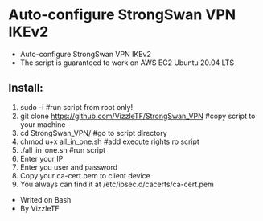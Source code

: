 # Auto-configure StrongSwan VPN IKEv2

- Auto-configure StrongSwan VPN IKEv2
- The script is guaranteed to work on AWS EC2 Ubuntu 20.04 LTS



## Install:
1. sudo -i                                               #run script from root only!
2. git clone https://github.com/VizzleTF/StrongSwan_VPN  #copy script to your machine 
3. cd StrongSwan_VPN/                                    #go to script directory 
4. chmod u+x all_in_one.sh                               #add execute rights ro script
5. ./all_in_one.sh                                       #run script
6. Enter your IP
7. Enter you user and password
8. Copy your ca-cert.pem to client device
9. You always can find it at /etc/ipsec.d/cacerts/ca-cert.pem



- Writed on Bash
- By  VizzleTF 

